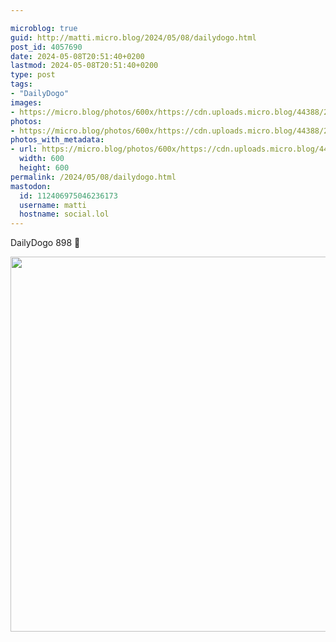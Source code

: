 ```yaml
---

microblog: true
guid: http://matti.micro.blog/2024/05/08/dailydogo.html
post_id: 4057690
date: 2024-05-08T20:51:40+0200
lastmod: 2024-05-08T20:51:40+0200
type: post
tags:
- "DailyDogo"
images:
- https://micro.blog/photos/600x/https://cdn.uploads.micro.blog/44388/2024/5eeb7ff85aa94c85bf4c1c6d6e0f6ba4.jpg
photos:
- https://micro.blog/photos/600x/https://cdn.uploads.micro.blog/44388/2024/5eeb7ff85aa94c85bf4c1c6d6e0f6ba4.jpg
photos_with_metadata:
- url: https://micro.blog/photos/600x/https://cdn.uploads.micro.blog/44388/2024/5eeb7ff85aa94c85bf4c1c6d6e0f6ba4.jpg
  width: 600
  height: 600
permalink: /2024/05/08/dailydogo.html
mastodon:
  id: 112406975046236173
  username: matti
  hostname: social.lol
---
```

DailyDogo 898 🐶

<img src="/media/uploads/2024/5eeb7ff85aa94c85bf4c1c6d6e0f6ba4.jpg" width="600" height="600" alt="" />
